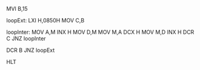 MVI B,15

loopExt: LXI H,0850H
MOV C,B

loopInter: MOV A,M
INX H
MOV D,M
MOV M,A
DCX H
MOV M,D
INX H
DCR C
JNZ loopInter

DCR B
JNZ loopExt

HLT